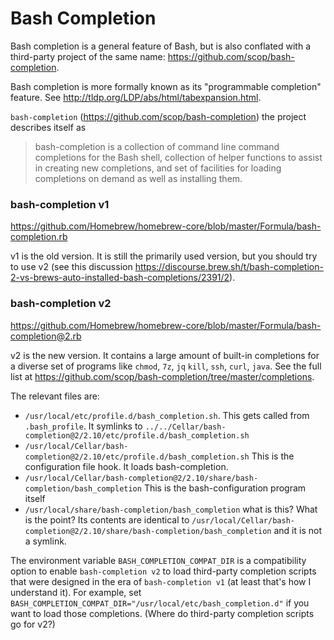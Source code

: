 # Bash Completion

Bash completion is a general feature of Bash, but is also conflated with a third-party project of the same name:
<https://github.com/scop/bash-completion>.

Bash completion is more formally known as its "programmable completion" feature. See 
<http://tldp.org/LDP/abs/html/tabexpansion.html>.

`bash-completion` (<https://github.com/scop/bash-completion>) the project describes itself as

> bash-completion is a collection of command line command completions for the Bash shell, collection of helper functions
> to assist in creating new completions, and set of facilities for loading completions on demand as well as installing 
> them.

### bash-completion v1

<https://github.com/Homebrew/homebrew-core/blob/master/Formula/bash-completion.rb>

v1 is the old version. It is still the primarily used version, but you should try to use v2 (see this discussion 
<https://discourse.brew.sh/t/bash-completion-2-vs-brews-auto-installed-bash-completions/2391/2>).


### bash-completion v2

<https://github.com/Homebrew/homebrew-core/blob/master/Formula/bash-completion@2.rb>

v2 is the new version. It contains a large amount of built-in completions for a diverse set of programs like `chmod`, 
`7z`, `jq` `kill`, `ssh`, `curl`, `java`. See the full list at <https://github.com/scop/bash-completion/tree/master/completions>.

The relevant files are: 

* `/usr/local/etc/profile.d/bash_completion.sh`. This gets called from `.bash_profile`. It symlinks to `../../Cellar/bash-completion@2/2.10/etc/profile.d/bash_completion.sh`
* `/usr/local/Cellar/bash-completion@2/2.10/etc/profile.d/bash_completion.sh` This is the configuration file hook. It 
  loads bash-completion.
* `/usr/local/Cellar/bash-completion@2/2.10/share/bash-completion/bash_completion` This is the bash-configuration 
  program itself
* `/usr/local/share/bash-completion/bash_completion` what is this? What is the point? Its contents are identical to
  `/usr/local/Cellar/bash-completion@2/2.10/share/bash-completion/bash_completion` and it is not a symlink.

The environment variable `BASH_COMPLETION_COMPAT_DIR` is a compatibility option to enable `bash-completion v2` to load
third-party completion scripts that were designed in the era of `bash-completion v1` (at least that's how I understand 
it). For example, set `BASH_COMPLETION_COMPAT_DIR="/usr/local/etc/bash_completion.d"` if you want to load those 
completions. (Where do third-party completion scripts go for v2?)

